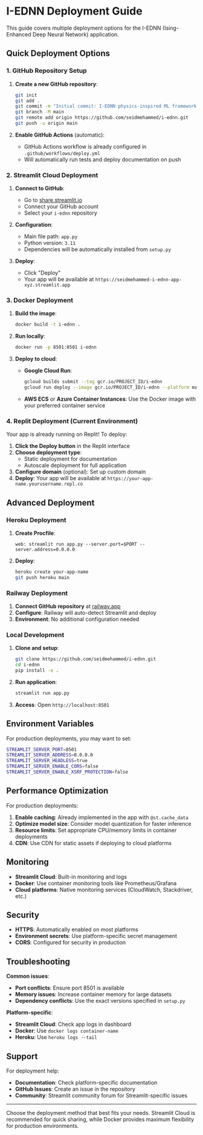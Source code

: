 # I-EDNN Deployment Guide

This guide covers multiple deployment options for the I-EDNN (Ising-Enhanced Deep Neural Network) application.

## Quick Deployment Options

### 1. GitHub Repository Setup

1. **Create a new GitHub repository**:
   ```bash
   git init
   git add .
   git commit -m "Initial commit: I-EDNN physics-inspired ML framework"
   git branch -M main
   git remote add origin https://github.com/seidmehammed/i-ednn.git
   git push -u origin main
   ```

2. **Enable GitHub Actions** (automatic):
   - GitHub Actions workflow is already configured in `.github/workflows/deploy.yml`
   - Will automatically run tests and deploy documentation on push

### 2. Streamlit Cloud Deployment

1. **Connect to GitHub**:
   - Go to [share.streamlit.io](https://share.streamlit.io)
   - Connect your GitHub account
   - Select your `i-ednn` repository

2. **Configuration**:
   - Main file path: `app.py`
   - Python version: `3.11`
   - Dependencies will be automatically installed from `setup.py`

3. **Deploy**: 
   - Click "Deploy"
   - Your app will be available at `https://seidmehammed-i-ednn-app-xyz.streamlit.app`

### 3. Docker Deployment

1. **Build the image**:
   ```bash
   docker build -t i-ednn .
   ```

2. **Run locally**:
   ```bash
   docker run -p 8501:8501 i-ednn
   ```

3. **Deploy to cloud**:
   - **Google Cloud Run**:
     ```bash
     gcloud builds submit --tag gcr.io/PROJECT_ID/i-ednn
     gcloud run deploy --image gcr.io/PROJECT_ID/i-ednn --platform managed
     ```
   
   - **AWS ECS** or **Azure Container Instances**: Use the Docker image with your preferred container service

### 4. Replit Deployment (Current Environment)

Your app is already running on Replit! To deploy:

1. **Click the Deploy button** in the Replit interface
2. **Choose deployment type**:
   - Static deployment for documentation
   - Autoscale deployment for full application
3. **Configure domain** (optional): Set up custom domain
4. **Deploy**: Your app will be available at `https://your-app-name.yourusername.repl.co`

## Advanced Deployment

### Heroku Deployment

1. **Create Procfile**:
   ```
   web: streamlit run app.py --server.port=$PORT --server.address=0.0.0.0
   ```

2. **Deploy**:
   ```bash
   heroku create your-app-name
   git push heroku main
   ```

### Railway Deployment

1. **Connect GitHub repository** at [railway.app](https://railway.app)
2. **Configure**: Railway will auto-detect Streamlit and deploy
3. **Environment**: No additional configuration needed

### Local Development

1. **Clone and setup**:
   ```bash
   git clone https://github.com/seidmehammed/i-ednn.git
   cd i-ednn
   pip install -e .
   ```

2. **Run application**:
   ```bash
   streamlit run app.py
   ```

3. **Access**: Open `http://localhost:8501`

## Environment Variables

For production deployments, you may want to set:

```bash
STREAMLIT_SERVER_PORT=8501
STREAMLIT_SERVER_ADDRESS=0.0.0.0
STREAMLIT_SERVER_HEADLESS=true
STREAMLIT_SERVER_ENABLE_CORS=false
STREAMLIT_SERVER_ENABLE_XSRF_PROTECTION=false
```

## Performance Optimization

For production deployments:

1. **Enable caching**: Already implemented in the app with `@st.cache_data`
2. **Optimize model size**: Consider model quantization for faster inference
3. **Resource limits**: Set appropriate CPU/memory limits in container deployments
4. **CDN**: Use CDN for static assets if deploying to cloud platforms

## Monitoring

- **Streamlit Cloud**: Built-in monitoring and logs
- **Docker**: Use container monitoring tools like Prometheus/Grafana
- **Cloud platforms**: Native monitoring services (CloudWatch, Stackdriver, etc.)

## Security

- **HTTPS**: Automatically enabled on most platforms
- **Environment secrets**: Use platform-specific secret management
- **CORS**: Configured for security in production

## Troubleshooting

**Common issues**:
- **Port conflicts**: Ensure port 8501 is available
- **Memory issues**: Increase container memory for large datasets
- **Dependency conflicts**: Use the exact versions specified in `setup.py`

**Platform-specific**:
- **Streamlit Cloud**: Check app logs in dashboard
- **Docker**: Use `docker logs container-name`
- **Heroku**: Use `heroku logs --tail`

## Support

For deployment help:
- **Documentation**: Check platform-specific documentation
- **GitHub Issues**: Create an issue in the repository
- **Community**: Streamlit community forum for Streamlit-specific issues

---

Choose the deployment method that best fits your needs. Streamlit Cloud is recommended for quick sharing, while Docker provides maximum flexibility for production environments.